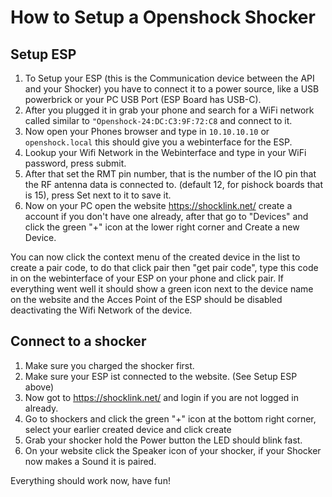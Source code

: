 # How to Setup a Openshock Shocker

## Setup ESP


1. To Setup your ESP (this is the Communication device between the API and your Shocker) you have to connect it to a power source, like a USB powerbrick or your PC USB Port (ESP Board has USB-C).
2. After you plugged it in grab your phone and search for a WiFi network called similar to ``"Openshock-24:DC:C3:9F:72:C8`` and connect to it.
3. Now open your Phones browser and type in ``10.10.10.10`` or ``openshock.local`` this should give you a webinterface for the ESP.
4. Lookup your Wifi Network in the Webinterface and type in your WiFi password, press submit.
5. After that set the RMT pin number, that is the number of the IO pin that the RF antenna data is connected to. (default 12, for pishock boards that is 15), press Set next to it to save it.
6. Now on your PC open the website https://shocklink.net/ create a account if you don't have one already, after that go to "Devices" and click the green "+" icon at the lower right corner and Create a new Device.


You can now click the context menu of the created device in the list to create a pair code, to do that click pair then "get pair code", type this code in on the webinterface of your ESP on your phone and click pair.
If everything went well it should show a green icon next to the device name on the website and the Acces Point of the ESP should be disabled deactivating the Wifi Network of the device.


## Connect to a shocker


1. Make sure you charged the shocker first.
2. Make sure your ESP ist connected to the website. (See Setup ESP above)
3. Now got to https://shocklink.net/ and login if you are not logged in already.
4. Go to shockers and click the green "+" icon at the bottom right corner, select your earlier created device and click create
5. Grab your shocker hold the Power button the LED should blink fast.
6. On your website click the Speaker icon of your shocker, if your Shocker now makes a Sound it is paired.


Everything should work now, have fun!
